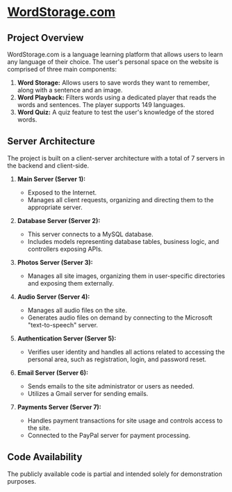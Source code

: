# [WordStorage.com](https://www.wordstorage.com/)

## Project Overview
WordStorage.com is a language learning platform that allows users to learn any language of their choice. The user's personal space on the website is comprised of three main components:

1. **Word Storage:** Allows users to save words they want to remember, along with a sentence and an image.
2. **Word Playback:** Filters words using a dedicated player that reads the words and sentences. The player supports 149 languages.
3. **Word Quiz:** A quiz feature to test the user's knowledge of the stored words.

## Server Architecture

The project is built on a client-server architecture with a total of 7 servers in the backend and client-side.

1. **Main Server (Server 1):**
   - Exposed to the Internet.
   - Manages all client requests, organizing and directing them to the appropriate server.

2. **Database Server (Server 2):**
   - This server connects to a MySQL database.
   - Includes models representing database tables, business logic, and controllers exposing APIs.

3. **Photos Server (Server 3):**
   - Manages all site images, organizing them in user-specific directories and exposing them externally.

4. **Audio Server (Server 4):**
   - Manages all audio files on the site.
   - Generates audio files on demand by connecting to the Microsoft "text-to-speech" server.

5. **Authentication Server (Server 5):**
   - Verifies user identity and handles all actions related to accessing the personal area, such as registration, login, and password reset.

6. **Email Server (Server 6):**
   - Sends emails to the site administrator or users as needed.
   - Utilizes a Gmail server for sending emails.

7. **Payments Server (Server 7):**
   - Handles payment transactions for site usage and controls access to the site.
   - Connected to the PayPal server for payment processing.

## Code Availability
The publicly available code is partial and intended solely for demonstration purposes.
